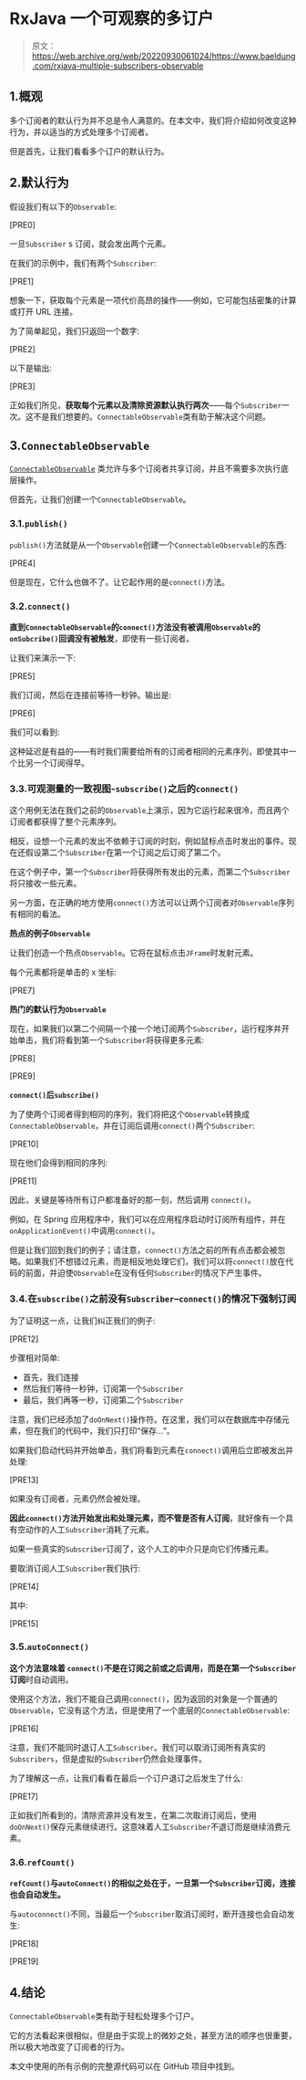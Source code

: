 # RxJava 一个可观察的多订户

> 原文：<https://web.archive.org/web/20220930061024/https://www.baeldung.com/rxjava-multiple-subscribers-observable>

## 1.概观

多个订阅者的默认行为并不总是令人满意的。在本文中，我们将介绍如何改变这种行为，并以适当的方式处理多个订阅者。

但是首先，让我们看看多个订户的默认行为。

## 2.默认行为

假设我们有以下的`Observable`:

[PRE0]

一旦`Subscriber` s 订阅，就会发出两个元素。

在我们的示例中，我们有两个`Subscriber`:

[PRE1]

想象一下，获取每个元素是一项代价高昂的操作——例如，它可能包括密集的计算或打开 URL 连接。

为了简单起见，我们只返回一个数字:

[PRE2]

以下是输出:

[PRE3]

正如我们所见，**获取每个元素以及清除资源默认执行两次**——每个`Subscriber`一次。这不是我们想要的。`ConnectableObservable`类有助于解决这个问题。

## 3.`ConnectableObservable`

[`ConnectableObservable`](https://web.archive.org/web/20221205210906/http://reactivex.io/RxJava/javadoc/rx/observables/ConnectableObservable.html) 类允许与多个订阅者共享订阅，并且不需要多次执行底层操作。

但首先，让我们创建一个`ConnectableObservable`。

### 3.1.`publish()`

`publish()`方法就是从一个`Observable`创建一个`ConnectableObservable`的东西:

[PRE4]

但是现在，它什么也做不了。让它起作用的是`connect()`方法。

### 3.2.`connect()`

**直到`ConnectableObservable`的`connect()`方法没有被调用`Observable`的`onSubcribe()`回调没有被触发**，即使有一些订阅者。

让我们来演示一下:

[PRE5]

我们订阅，然后在连接前等待一秒钟。输出是:

[PRE6]

我们可以看到:

这种延迟是有益的——有时我们需要给所有的订阅者相同的元素序列，即使其中一个比另一个订阅得早。

### 3.3.可观测量的一致视图-`subscribe()`之后的`connect()`

这个用例无法在我们之前的`Observable`上演示，因为它运行起来很冷，而且两个订阅者都获得了整个元素序列。

相反，设想一个元素的发出不依赖于订阅的时刻，例如鼠标点击时发出的事件。现在还假设第二个`Subscriber`在第一个订阅之后订阅了第二个。

在这个例子中，第一个`Subscriber`将获得所有发出的元素，而第二个`Subscriber`将只接收一些元素。

另一方面，在正确的地方使用`connect()`方法可以让两个订阅者对`Observable`序列有相同的看法。

**热点的例子`Observable`**

让我们创造一个热点`Observable`。它将在鼠标点击`JFrame`时发射元素。

每个元素都将是单击的 x 坐标:

[PRE7]

**热门的默认行为`Observable`**

现在，如果我们以第二个间隔一个接一个地订阅两个`Subscriber`，运行程序并开始单击，我们将看到第一个`Subscriber`将获得更多元素:

[PRE8]

[PRE9]

**`connect()`后`subscribe()`**

为了使两个订阅者得到相同的序列，我们将把这个`Observable`转换成`ConnectableObservable`，并在订阅后调用`connect()`两个`Subscriber`:

[PRE10]

现在他们会得到相同的序列:

[PRE11]

因此，关键是等待所有订户都准备好的那一刻，然后调用 `connect()`。

例如，在 Spring 应用程序中，我们可以在应用程序启动时订阅所有组件，并在`onApplicationEvent()`中调用`connect()`。

但是让我们回到我们的例子；请注意，`connect()`方法之前的所有点击都会被忽略。如果我们不想错过元素，而是相反地处理它们，我们可以将`connect()`放在代码的前面，并迫使`Observable`在没有任何`Subscriber`的情况下产生事件。

### 3.4.在`subscribe()`之前没有`Subscriber`–`connect()`的情况下强制订阅

为了证明这一点，让我们纠正我们的例子:

[PRE12]

步骤相对简单:

*   首先，我们连接
*   然后我们等待一秒钟，订阅第一个`Subscriber`
*   最后，我们再等一秒，订阅第二个`Subscriber`

注意，我们已经添加了`doOnNext()`操作符。在这里，我们可以在数据库中存储元素，但在我们的代码中，我们只打印“保存…”。

如果我们启动代码并开始单击，我们将看到元素在`connect()`调用后立即被发出并处理:

[PRE13]

如果没有订阅者，元素仍然会被处理。

**因此`connect()`方法开始发出和处理元素，而不管是否有人订阅**，就好像有一个具有空动作的人工`Subscriber`消耗了元素。

如果一些真实的`Subscriber`订阅了，这个人工的中介只是向它们传播元素。

要取消订阅人工`Subscriber`我们执行:

[PRE14]

其中:

[PRE15]

### 3.5.`autoConnect()`

**这个方法意味着 `connect()`不是在订阅之前或之后调用，而是在第一个`Subscriber`订阅**时自动调用。

使用这个方法，我们不能自己调用`connect()`，因为返回的对象是一个普通的`Observable`，它没有这个方法，但是使用了一个底层的`ConnectableObservable`:

[PRE16]

注意，我们不能同时退订人工`Subscriber`。我们可以取消订阅所有真实的`Subscribers`，但是虚拟的`Subscriber`仍然会处理事件。

为了理解这一点，让我们看看在最后一个订户退订之后发生了什么:

[PRE17]

正如我们所看到的，清除资源并没有发生，在第二次取消订阅后，使用`doOnNext()`保存元素继续进行。这意味着人工`Subscriber`不退订而是继续消费元素。

### 3.6.`refCount()`

**`refCount()`与`autoConnect()`的相似之处在于，一旦第一个`Subscriber`订阅，连接也会自动发生。**

与`autoconnect()`不同，当最后一个`Subscriber`取消订阅时，断开连接也会自动发生:

[PRE18]

[PRE19]

## 4.结论

`ConnectableObservable`类有助于轻松处理多个订户。

它的方法看起来很相似，但是由于实现上的微妙之处，甚至方法的顺序也很重要，所以极大地改变了订阅者的行为。

本文中使用的所有示例的完整源代码可以在 GitHub 项目中找到。